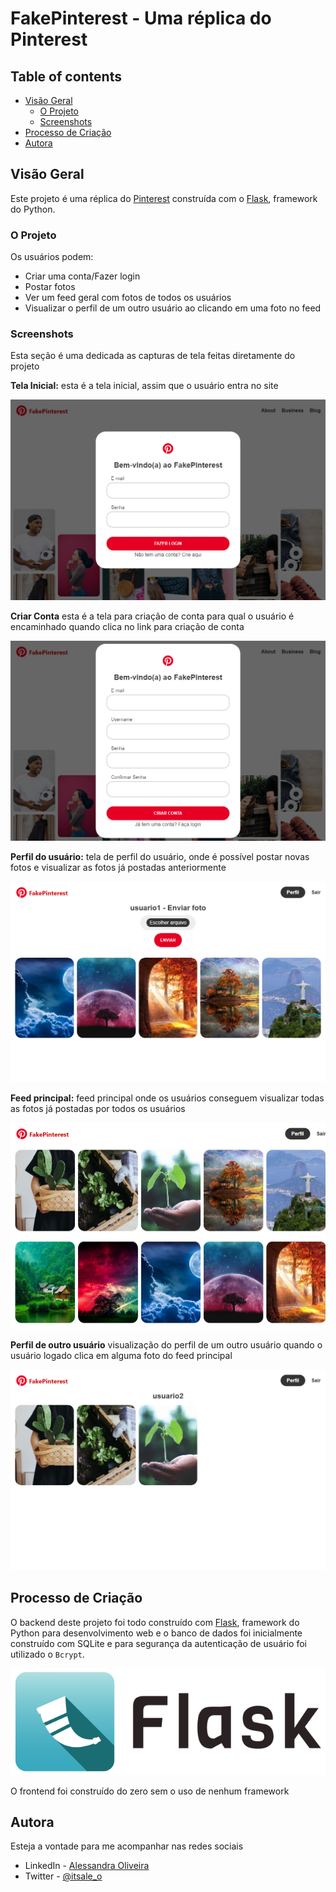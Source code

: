 # FakePinterest - Uma réplica do Pinterest

## Table of contents

- [Visão Geral](#visão-geral)
  - [O Projeto](#o-projeto)
  - [Screenshots](#screenshots)
- [Processo de Criação](#processo-de-criação)
- [Autora](#autora)

## Visão Geral

Este projeto é uma réplica do [Pinterest](https://br.pinterest.com/) construída com o [Flask](https://flask.palletsprojects.com/en/2.3.x/), framework do Python.  

### O Projeto

Os usuários podem:

- Criar uma conta/Fazer login
- Postar fotos
- Ver um feed geral com fotos de todos os usuários
- Visualizar o perfil de um outro usuário ao clicando em uma foto no feed

### Screenshots

Esta seção é uma dedicada as capturas de tela feitas diretamente do projeto 

**Tela Inicial:** esta é a tela inicial, assim que o usuário entra no site

<div align="center">
  
  ![](images/01-fazer-login.png)
  
</div>

**Criar Conta** esta é a tela para criação de conta para qual o usuário é encaminhado quando clica no link para criação de conta

<div align="center">
  
  ![](images/02-criar-conta.png)
  
</div>

**Perfil do usuário:** tela de perfil do usuário, onde é possível postar novas fotos e visualizar as fotos já postadas anteriormente

<div align="center">
  
  ![](images/03-perfil-usuario-logado.png)
  
</div>

**Feed principal:** feed principal onde os usuários conseguem visualizar todas as fotos já postadas por todos os usuários 

<div align="center">
  
  ![](images/04-feed-geral.png)
  
</div>

**Perfil de outro usuário** visualização do perfil de um outro usuário quando o usuário logado clica em alguma foto do feed principal

<div align="center">
  
  ![](images/05-visuzalizacao-outro-usuario.png)
  
</div>

## Processo de Criação

O backend deste projeto foi todo construído com [Flask](https://flask.palletsprojects.com/en/2.3.x/), framework do Python para desenvolvimento web e o banco de dados foi inicialmente construído com SQLite e para segurança da autenticação de usuário foi utilizado o `Bcrypt`.

<div align="center">
  
  ![](images/flask-logo.png)
  
</div>

O frontend foi construído do zero sem o uso de nenhum framework

## Autora

Esteja a vontade para me acompanhar nas redes sociais

- LinkedIn - [Alessandra Oliveira](https://www.linkedin.com/in/alessandra-santos-oliveira/)
- Twitter - [@itsale_o](https://www.twitter.com/itsale_o)

